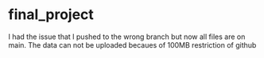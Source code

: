 # final_project
I had the issue that I pushed to the wrong branch but now all files are on main.
The data can not be uploaded becaues of 100MB restriction of github
